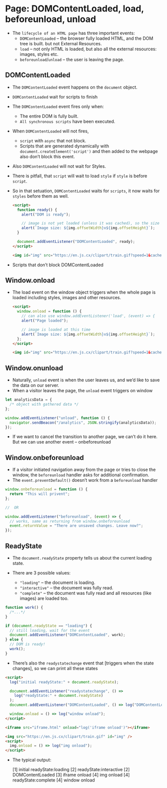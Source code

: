 # Page: DOMContentLoaded, load, beforeunload, unload

- The `lifecycle of an HTML page` has three important events:
  - `DOMContentLoaded` – the browser fully loaded HTML, and the DOM tree is built. but not External Resources.
  - `load` – not only HTML is loaded, but also all the external resources: images, styles etc.
  - `beforeunload`/`unload` – the user is leaving the page.

## DOMContentLoaded

- The `DOMContentLoaded` event happens on the `document` object.
- `DOMContentLoaded` wait for scripts to finish
- The `DOMContentLoaded` event fires only when:

  - The entire DOM is fully built.
  - `All synchronous scripts` have been executed.

- When `DOMContentLoaded` will not fires,

  - `script` with `async` that not block.
  - Scripts that are generated dynamically with `document.createElement('script')` and then added to the webpage also don’t block this event.

- Also `DOMContentLoaded` will not wait for Styles.
- There is pitfall, that `script` will wait to load `style` if `style` is before `script`.
- So in that setuation, `DOMContentLoaded` waits for `scripts`, it now waits for `styles` before them as well.

  ```html
  <script>
    function ready() {
      alert("DOM is ready");

      // image is not yet loaded (unless it was cached), so the size is 0x0
      alert(`Image size: ${img.offsetWidth}x${img.offsetHeight}`);
    }

    document.addEventListener("DOMContentLoaded", ready);
  </script>

  <img id="img" src="https://en.js.cx/clipart/train.gif?speed=1&cache=0" />
  ```

- Scripts that don’t block DOMContentLoaded

## Window.onload

- The load event on the window object triggers when the whole page is loaded including styles, images and other resources.

  ```html
  <script>
    window.onload = function () {
      // can also use window.addEventListener('load', (event) => {
      alert("Page loaded");

      // image is loaded at this time
      alert(`Image size: ${img.offsetWidth}x${img.offsetHeight}`);
    };
  </script>

  <img id="img" src="https://en.js.cx/clipart/train.gif?speed=1&cache=0" />
  ```

## Window.onunload

- Naturally, `unload` event is when the user leaves us, and we’d like to save the data on our server.
- When a visitor leaves the page, the `unload` event triggers on window

```js
let analyticsData = {
  /* object with gathered data */
};

window.addEventListener("unload", function () {
  navigator.sendBeacon("/analytics", JSON.stringify(analyticsData));
});
```

- If we want to cancel the transition to another page, we can’t do it here. But we can use another event – onbeforeunload

## Window.onbeforeunload

- If a visitor initiated navigation away from the page or tries to close the window, the `beforeunload` handler asks for additional confirmation.
- The `event.preventDefault()` doesn’t work from a `beforeunload` handler

```js
window.onbeforeunload = function () {
  return "This will privent";
};

//  OR

window.addEventListener("beforeunload", (event) => {
  // works, same as returning from window.onbeforeunload
  event.returnValue = "There are unsaved changes. Leave now?";
});
```

## ReadyState

- The `document.readyState` property tells us about the current loading state.
- There are 3 possible values:

  - `"loading"` – the document is loading.
  - `"interactive"` – the document was fully read.
  - `"complete"` – the document was fully read and all resources (like images) are loaded too.

```js
function work() {
  /*...*/
}

if (document.readyState == "loading") {
  // still loading, wait for the event
  document.addEventListener("DOMContentLoaded", work);
} else {
  // DOM is ready!
  work();
}
```

- There’s also the `readystatechange` event that [triggers when the state changes], so we can print all these states

```html
<script>
  log("initial readyState:" + document.readyState);

  document.addEventListener("readystatechange", () =>
    log("readyState:" + document.readyState)
  );
  document.addEventListener("DOMContentLoaded", () => log("DOMContentLoaded"));

  window.onload = () => log("window onload");
</script>

<iframe src="iframe.html" onload="log('iframe onload')"></iframe>

<img src="https://en.js.cx/clipart/train.gif" id="img" />
<script>
  img.onload = () => log("img onload");
</script>
```

- The typical output:

  [1] initial readyState:loading
  [2] readyState:interactive
  [2] DOMContentLoaded
  [3] iframe onload
  [4] img onload
  [4] readyState:complete
  [4] window onload
